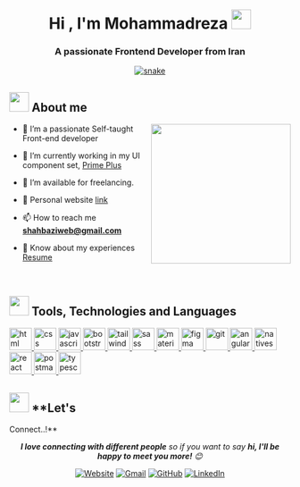<h1 align="center"><b>Hi , I'm Mohammadreza </b><img src="https://github.com/mohammadreza99/mohammadreza99/blob/main/files/hi.gif" width="35"></h1>

<h3 align="center">A passionate Frontend Developer from Iran</h3>

<div align="center">
	<a href="https://github.com/mohammadreza99/mohammadreza99">
 		<img  src="https://github.com/mohammadreza99/mohammadreza99/blob/main/files/grid-snake.svg" alt="snake" />
	</a>
</div>

## <img src="https://github.com/mohammadreza99/mohammadreza99/blob/main/files/about.gif" width="35px"> **About me**

<img align="right" src="https://github.com/mohammadreza99/mohammadreza99/blob/main/files/coding.gif" width=250px>

- 🌱 I’m a passionate Self-taught Front-end developer

- 🔭 I’m currently working in my UI component
  set, <a href="https://github.com/mohammadreza99/prime-plus" target="blank">Prime Plus</a>

- 🤝 I’m available for freelancing.

- 📝 Personal website [link](https://www.shahbazi.github.io)

- 📫 How to reach me **shahbaziweb@gmail.com**

- 📄 Know about my experiences <a href="https://github.com/mohammadreza99/mohammadreza99/blob/main/files/Mohammadreza-Shahbazi.pdf" target="blank">Resume</a>

<br/>

## <img src="https://github.com/mohammadreza99/mohammadreza99/blob/main/files/code.gif" width="35px"> **Tools, Technologies and Languages**

<a margin="10" href="https://developer.mozilla.org/en-US/docs/Web/HTML" target="_blank">
	<img margin="10px" height="40" src="https://github.com/mohammadreza99/mohammadreza99/blob/main/files/html.svg" alt="html">
</a>
<a margin="10" href="https://developer.mozilla.org/en-US/docs/Web/CSS" target="_blank">
	<img margin="10px" height="40" src="https://github.com/mohammadreza99/mohammadreza99/blob/main/files/css.svg" alt="css">
</a>
<a margin="10" href="https://developer.mozilla.org/en-US/docs/Web/JavaScript" target="_blank">
	<img margin="10px" height="40" src="https://github.com/mohammadreza99/mohammadreza99/blob/main/files/javascript.svg" alt="javascript">
</a>
<a margin="10" href="https://getbootstrap.com" target="_blank">
	<img margin="10px" height="40" src="https://github.com/mohammadreza99/mohammadreza99/blob/main/files/bootstrap.svg" alt="bootstrap">
</a>
<a margin="10" href="https://tailwindcss.com" target="_blank">
	<img margin="10px" height="40" src="https://github.com/mohammadreza99/mohammadreza99/blob/main/files/tailwind.svg" alt="tailwind">
</a>
<a margin="10" href="https://sass-lang.com" target="_blank">
	<img margin="10px" height="40" src="https://github.com/mohammadreza99/mohammadreza99/blob/main/files/sass.svg" alt="sass">
</a>
<a href="https://mui.com" target="_blank">
	<img height="40" src="https://github.com/mohammadreza99/mohammadreza99/blob/main/files/materialui.svg" alt="material ui">
</a>
<a href="https://figma.com" target="_blank">
	<img height="40" src="https://github.com/mohammadreza99/mohammadreza99/blob/main/files/figma.svg" alt="figma">
</a>
<a href="https://git-scm.com/" target="_blank">
	<img src="https://github.com/mohammadreza99/mohammadreza99/blob/main/files/git.svg" width="40" height="40" alt="git">
</a>
<a href="https://angular.io" target="_blank">
	<img height="40" src="https://github.com/mohammadreza99/mohammadreza99/blob/main/files/angular.svg" alt="angular">
</a>
<a href="https://nativescript.org" target="_blank">
	<img height="40" src="https://github.com/mohammadreza99/mohammadreza99/blob/main/files/nativescript.svg" alt="nativescript">
</a>
<a href="https://reactjs.org" target="_blank">
	<img height="40" src="https://github.com/mohammadreza99/mohammadreza99/blob/main/files/react.svg" alt="react">
</a>
<a href="https://postman.com" target="_blank">
	<img height="40" src="https://github.com/mohammadreza99/mohammadreza99/blob/main/files/postman.svg" alt="postman">
</a>
<a href="https://www.typescriptlang.org" target="_blank">
	<img height="40" src="https://github.com/mohammadreza99/mohammadreza99/blob/main/files/typescript.svg" alt="typescript">
</a>
<!-- <a margin="10" href="https://nextjs.org" target="_blank">
	<img margin="10px" height="40" src="https://github.com/mohammadreza99/mohammadreza99/blob/main/files/nextjs.svg" alt="next js">
</a> -->
<!-- <a margin="10" href="https://react-redux.js.org" target="_blank">
	<img margin="10px" height="40" src="https://github.com/mohammadreza99/mohammadreza99/blob/main/files/redux.svg" alt="redux">
</a> -->

## <img src="https://github.com/mohammadreza99/mohammadreza99/blob/main/files/handshake.gif" width="35px"> **Let's
Connect..!**

<p align="center">
	<em><b>I love connecting with different people</b> so if you want to say <b>hi, I'll be happy to meet you more!</b> 😊</em>
</p>

<p align="center">
	<a href="https://candida-noronha.web.app/"><img src="https://github.com/mohammadreza99/mohammadreza99/blob/main/files/website.png" alt="Website"/></a>
	<a href="mailto:shahbaziweb@gmail.com"><img src="https://github.com/mohammadreza99/mohammadreza99/blob/main/files/gmail.png" alt="Gmail"/></a>
	<a href="https://github.com/mohammadreza99"><img src="https://github.com/mohammadreza99/mohammadreza99/blob/main/files/github.png" alt="GitHub"/></a>
	<a href="www.linkedin.com/in/mohammadrezashahbazi"><img src="https://github.com/mohammadreza99/mohammadreza99/blob/main/files/linkedin.png" alt="LinkedIn"/></a>
</p>
